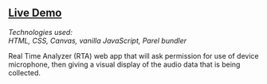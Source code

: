 ## [Live Demo](https://austinschroeder.github.io/rta/)

_Technologies used: <br>
HTML, CSS, Canvas, vanilla JavaScript, Parel bundler_

Real Time Analyzer (RTA) web app that will ask permission for use of device microphone, then giving a visual display of the audio data that is being collected.
